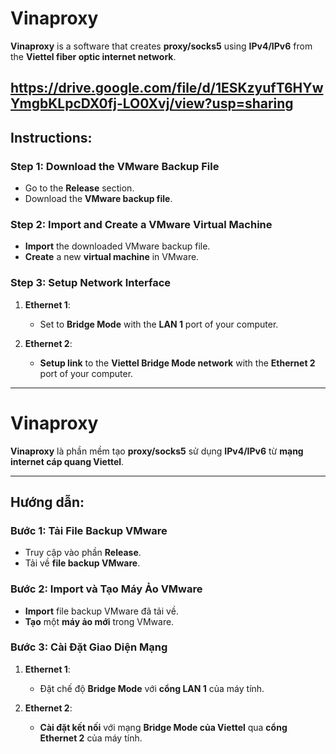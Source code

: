 # Vinaproxy

**Vinaproxy** is a software that creates **proxy/socks5** using **IPv4/IPv6** from the **Viettel fiber optic internet network**.

https://drive.google.com/file/d/1ESKzyufT6HYwYmgbKLpcDX0fj-LO0Xvj/view?usp=sharing
---

## Instructions:

### Step 1: Download the VMware Backup File
- Go to the **Release** section.
- Download the **VMware backup file**.

### Step 2: Import and Create a VMware Virtual Machine
- **Import** the downloaded VMware backup file.
- **Create** a new **virtual machine** in VMware.

### Step 3: Setup Network Interface

1. **Ethernet 1**: 
   - Set to **Bridge Mode** with the **LAN 1** port of your computer.

2. **Ethernet 2**: 
   - **Setup link** to the **Viettel Bridge Mode network** with the **Ethernet 2** port of your computer.

---

# Vinaproxy

**Vinaproxy** là phần mềm tạo **proxy/socks5** sử dụng **IPv4/IPv6** từ **mạng internet cáp quang Viettel**.

---

## Hướng dẫn:

### Bước 1: Tải File Backup VMware
- Truy cập vào phần **Release**.
- Tải về **file backup VMware**.

### Bước 2: Import và Tạo Máy Ảo VMware
- **Import** file backup VMware đã tải về.
- **Tạo** một **máy ảo mới** trong VMware.

### Bước 3: Cài Đặt Giao Diện Mạng

1. **Ethernet 1**:
   - Đặt chế độ **Bridge Mode** với **cổng LAN 1** của máy tính.

2. **Ethernet 2**:
   - **Cài đặt kết nối** với mạng **Bridge Mode của Viettel** qua **cổng Ethernet 2** của máy tính.
